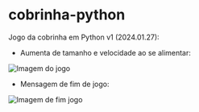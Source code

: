 # cobrinha-python

Jogo da cobrinha em Python v1 (2024.01.27):

- Aumenta de tamanho e velocidade ao se alimentar:

![Imagem do jogo](https://i.imgur.com/LC4PBiM.png)

- Mensagem de fim de jogo:

![Imagem de fim jogo](https://i.imgur.com/vNpJeZ3.png)